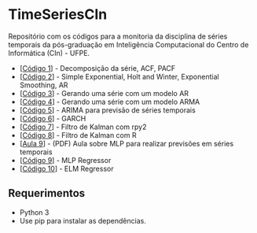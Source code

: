 # TimeSeriesCIn
Repositório com os códigos para a monitoria da disciplina de séries temporais da pós-graduação em Inteligência Computacional do Centro de Informática (CIn) - UFPE.

* [[Código 1](https://github.com/GustavoHFMO/TimeSeriesCIn/blob/master/class1.py)] - Decomposição da série, ACF, PACF
* [[Código 2](https://github.com/GustavoHFMO/TimeSeriesCIn/blob/master/class2.py)] - Simple Exponential, Holt and Winter, Exponential Smoothing, AR
* [[Código 3](https://github.com/GustavoHFMO/TimeSeriesCIn/blob/master/class3.py)] - Gerando uma série com um modelo AR
* [[Código 4](https://github.com/GustavoHFMO/TimeSeriesCIn/blob/master/class4_1.py)] - Gerando uma série com um modelo ARMA
* [[Código 5](https://github.com/GustavoHFMO/TimeSeriesCIn/blob/master/class4_2.py)] - ARIMA para previsão de séries temporais
* [[Código 6](https://github.com/GustavoHFMO/TimeSeriesCIn/blob/master/class4_3.py)] - GARCH
* [[Código 7](https://github.com/GustavoHFMO/TimeSeriesCIn/blob/master/class5.py)] - Filtro de Kalman com rpy2
* [[Código 8](https://github.com/GustavoHFMO/TimeSeriesCIn/blob/master/class5_1.R)] - Filtro de Kalman com R
* [[Aula 9](https://github.com/GustavoHFMO/TimeSeriesCIn/blob/master/class6/MLP%20para%20previsoes%20de%20series%20temporais.pdf)] - (PDF) Aula sobre MLP para realizar previsões em séries temporais
* [[Código 9](https://github.com/GustavoHFMO/TimeSeriesCIn/blob/master/class6/Main.py)] - MLP Regressor
* [[Código 10](https://github.com/GustavoHFMO/TimeSeriesCIn/blob/master/class7/ELM.py)] - ELM Regressor

## Requerimentos
* Python 3 
* Use pip para instalar as dependências.
